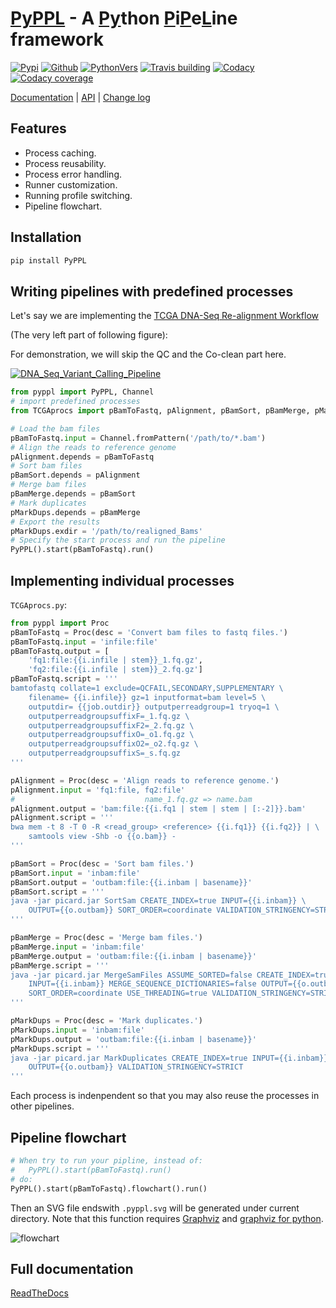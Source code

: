 # [PyPPL][3] - A [Py](#)thon [P](#)i[P](#)e[L](#)ine framework

[![Pypi][10]][18] [![Github][11]][3] [![PythonVers][14]][18] [![Travis building][5]][7] [![Codacy][4]][8] [![Codacy coverage][6]][8]

[Documentation][1] | [API][2] | [Change log][9]

<!-- toc -->
## Features
- Process caching.
- Process reusability.
- Process error handling.
- Runner customization.
- Running profile switching.
- Pipeline flowchart.

## Installation
```bash
pip install PyPPL
```

## Writing pipelines with predefined processes
Let's say we are implementing the [TCGA DNA-Seq Re-alignment Workflow][16]

(The very left part of following figure):

For demonstration, we will skip the QC and the Co-clean part here.

[![DNA_Seq_Variant_Calling_Pipeline][15]][16]

```python
from pyppl import PyPPL, Channel
# import predefined processes
from TCGAprocs import pBamToFastq, pAlignment, pBamSort, pBamMerge, pMarkDups

# Load the bam files
pBamToFastq.input = Channel.fromPattern('/path/to/*.bam')
# Align the reads to reference genome
pAlignment.depends = pBamToFastq
# Sort bam files
pBamSort.depends = pAlignment
# Merge bam files
pBamMerge.depends = pBamSort
# Mark duplicates
pMarkDups.depends = pBamMerge
# Export the results
pMarkDups.exdir = '/path/to/realigned_Bams'
# Specify the start process and run the pipeline
PyPPL().start(pBamToFastq).run()
```

## Implementing individual processes
`TCGAprocs.py`:
```python
from pyppl import Proc
pBamToFastq = Proc(desc = 'Convert bam files to fastq files.')
pBamToFastq.input = 'infile:file'
pBamToFastq.output = [
    'fq1:file:{{i.infile | stem}}_1.fq.gz',
    'fq2:file:{{i.infile | stem}}_2.fq.gz']
pBamToFastq.script = '''
bamtofastq collate=1 exclude=QCFAIL,SECONDARY,SUPPLEMENTARY \
    filename= {{i.infile}} gz=1 inputformat=bam level=5 \
    outputdir= {{job.outdir}} outputperreadgroup=1 tryoq=1 \
    outputperreadgroupsuffixF=_1.fq.gz \
    outputperreadgroupsuffixF2=_2.fq.gz \
    outputperreadgroupsuffixO=_o1.fq.gz \
    outputperreadgroupsuffixO2=_o2.fq.gz \
    outputperreadgroupsuffixS=_s.fq.gz
'''

pAlignment = Proc(desc = 'Align reads to reference genome.')
pAlignment.input = 'fq1:file, fq2:file'
#                             name_1.fq.gz => name.bam
pAlignment.output = 'bam:file:{{i.fq1 | stem | stem | [:-2]}}.bam'
pAlignment.script = '''
bwa mem -t 8 -T 0 -R <read_group> <reference> {{i.fq1}} {{i.fq2}} | \
    samtools view -Shb -o {{o.bam}} -
'''

pBamSort = Proc(desc = 'Sort bam files.')
pBamSort.input = 'inbam:file'
pBamSort.output = 'outbam:file:{{i.inbam | basename}}'
pBamSort.script = '''
java -jar picard.jar SortSam CREATE_INDEX=true INPUT={{i.inbam}} \
    OUTPUT={{o.outbam}} SORT_ORDER=coordinate VALIDATION_STRINGENCY=STRICT
'''

pBamMerge = Proc(desc = 'Merge bam files.')
pBamMerge.input = 'inbam:file'
pBamMerge.output = 'outbam:file:{{i.inbam | basename}}'
pBamMerge.script = '''
java -jar picard.jar MergeSamFiles ASSUME_SORTED=false CREATE_INDEX=true \
    INPUT={{i.inbam}} MERGE_SEQUENCE_DICTIONARIES=false OUTPUT={{o.outbam}} \
    SORT_ORDER=coordinate USE_THREADING=true VALIDATION_STRINGENCY=STRICT
'''

pMarkDups = Proc(desc = 'Mark duplicates.')
pMarkDups.input = 'inbam:file'
pMarkDups.output = 'outbam:file:{{i.inbam | basename}}'
pMarkDups.script = '''
java -jar picard.jar MarkDuplicates CREATE_INDEX=true INPUT={{i.inbam}} \
    OUTPUT={{o.outbam}} VALIDATION_STRINGENCY=STRICT
'''
```

Each process is indenpendent so that you may also reuse the processes in other pipelines.

## Pipeline flowchart
```python
# When try to run your pipline, instead of:
#   PyPPL().start(pBamToFastq).run()
# do:
PyPPL().start(pBamToFastq).flowchart().run()
```
Then an SVG file endswith `.pyppl.svg` will be generated under current directory.
Note that this function requires [Graphviz][13] and [graphviz for python][12].

![flowchart][17]

## Full documentation
[ReadTheDocs][1]


[1]: https://pyppl.readthedocs.io/en/latest/
[2]: https://pwwang.github.io/PyPPL/api/
[3]: https://github.com/pwwang/pyppl/
[4]: https://img.shields.io/codacy/grade/a04aac445f384a8dbe47da19c779763f.svg?style=flat-square
[5]: https://img.shields.io/travis/pwwang/PyPPL.svg?style=flat-square
[6]: https://img.shields.io/codacy/coverage/a04aac445f384a8dbe47da19c779763f.svg?style=flat-square
[7]: https://travis-ci.org/pwwang/PyPPL
[8]: https://app.codacy.com/project/pwwang/PyPPL/dashboard
[9]: https://pwwang.github.io/PyPPL/change-log/
[10]: https://img.shields.io/pypi/v/pyppl.svg?style=flat-square
[11]: https://img.shields.io/github/tag/pwwang/PyPPL.svg?style=flat-square
[12]: https://github.com/xflr6/graphviz
[13]: https://www.graphviz.org/
[14]: https://img.shields.io/pypi/pyversions/PyPPL.svg?style=flat-square
[15]: https://docs.gdc.cancer.gov/Data/Bioinformatics_Pipelines/images/dna-alignment-pipeline_0.png
[16]: https://docs.gdc.cancer.gov/Data/Bioinformatics_Pipelines/DNA_Seq_Variant_Calling_Pipeline/
[17]: https://raw.githubusercontent.com/pwwang/PyPPL/development/examples/demo/demo.pyppl.svg?sanitize=true
[18]: https://pypi.org/project/PyPPL/
